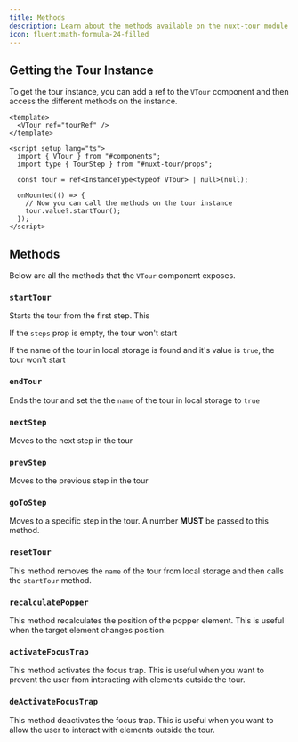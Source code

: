 ```yaml
---
title: Methods
description: Learn about the methods available on the nuxt-tour module.
icon: fluent:math-formula-24-filled
---
```


## Getting the Tour Instance

To get the tour instance, you can add a ref to the `VTour` component and then access the different methods on the instance.

```vue twoslash
<template>
  <VTour ref="tourRef" />
</template>

<script setup lang="ts">
  import { VTour } from "#components";
  import type { TourStep } from "#nuxt-tour/props";

  const tour = ref<InstanceType<typeof VTour> | null>(null);

  onMounted(() => {
    // Now you can call the methods on the tour instance
    tour.value?.startTour();
  });
</script>
```

## Methods

Below are all the methods that the `VTour` component exposes.

### `startTour`

Starts the tour from the first step. This

If the `steps` prop is empty, the tour won't start

If the name of the tour in local storage is found and it's value is `true`, the tour won't start

### `endTour`

Ends the tour and set the the `name` of the tour in local storage to `true`

### `nextStep`

Moves to the next step in the tour

### `prevStep`

Moves to the previous step in the tour

### `goToStep`

Moves to a specific step in the tour. A number **MUST** be passed to this method.

### `resetTour`

This method removes the `name` of the tour from local storage and then calls the `startTour` method.

### `recalculatePopper`

This method recalculates the position of the popper element. This is useful when the target element changes position.

### `activateFocusTrap`

This method activates the focus trap. This is useful when you want to prevent the user from interacting with elements outside the tour.

### `deActivateFocusTrap`

This method deactivates the focus trap. This is useful when you want to allow the user to interact with elements outside the tour.

